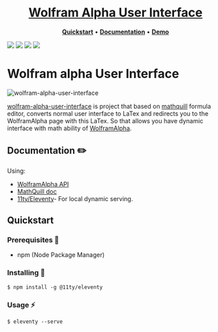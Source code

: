 <h1 align="center">
  <a href="https://wolfram-alpha-user-interface.vercel.app/" title="wolfram-alpha-user-interface">Wolfram Alpha User Interface</a>
</h1>

<p align="center">
  <a title="Quickstart" href="#quickstart"><strong>Quickstart</strong></a>
  &#x2022;
  <a title="Documentation" href="#documentation"><strong>Documentation</strong></a>
  &#x2022;
  <a title="Demo" href="https://wolfram-alpha-user-interface.vercel.app/"><strong>Demo</strong></a>
</p>

![](https://img.shields.io/github/languages/code-size/sluzhynskyi/wolfram-alpha-user-interface)
![](https://img.shields.io/github/last-commit/sluzhynskyi/wolfram-alpha-user-interface/master)
![](https://img.shields.io/github/languages/count/sluzhynskyi/wolfram-alpha-user-interface)
![](https://img.shields.io/github/followers/sluzhynskyi?style=social)

# Wolfram alpha User Interface 

![wolfram-alpha-user-interface](https://user-images.githubusercontent.com/44615981/63206912-2f3b8c00-c0c6-11e9-83df-ef9e34161e95.gif)

[wolfram-alpha-user-interface](https://wolfram-alpha-user-interface.vercel.app/) is project that based on [mathquill](https://github.com/mathquill/mathquill)  formula editor, converts normal user interface to LaTex and redirects you to the WolframAlpha page with this LaTex. So that allows you have dynamic interface with math ability of [WolframAlpha](https://www.wolframalpha.com/). 


## Documentation :pencil2:
Using:
- [WolframAlpha API](https://pypi.org/project/wolframalpha/)
- [MathQuill doc](http://docs.mathquill.com/en/latest/)
- [11ty/Eleventy](https://www.npmjs.com/package/@11ty/eleventy)- For local dynamic serving. 
## Quickstart

### Prerequisites :page_with_curl:
- npm (Node Package Manager)

### Installing :tongue:
```
$ npm install -g @11ty/eleventy
```
### Usage :zap:
```
$ eleventy --serve
```

